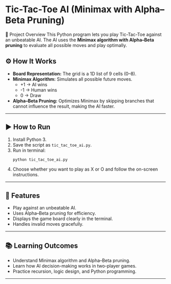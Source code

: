 # Tic-Tac-Toe AI (Minimax with Alpha–Beta Pruning)

 🧠 Project Overview
This Python program lets you play Tic-Tac-Toe against an unbeatable AI. The AI uses the **Minimax algorithm with Alpha–Beta pruning** to evaluate all possible moves and play optimally.



## ⚙️ How It Works
- **Board Representation:** The grid is a 1D list of 9 cells (0–8).
- **Minimax Algorithm:** Simulates all possible future moves.
  - +1 → AI wins
  - -1 → Human wins
  - 0 → Draw
- **Alpha–Beta Pruning:** Optimizes Minimax by skipping branches that cannot influence the result, making the AI faster.

---

## ▶️ How to Run
1. Install Python 3.
2. Save the script as `tic_tac_toe_ai.py`.
3. Run in terminal:
   ```bash
   python tic_tac_toe_ai.py
   ```
4. Choose whether you want to play as X or O and follow the on-screen instructions.

---

## 🏁 Features
- Play against an unbeatable AI.
- Uses Alpha–Beta pruning for efficiency.
- Displays the game board clearly in the terminal.
- Handles invalid moves gracefully.

---

## 📚 Learning Outcomes
- Understand Minimax algorithm and Alpha–Beta pruning.
- Learn how AI decision-making works in two-player games.
- Practice recursion, logic design, and Python programming.

---
